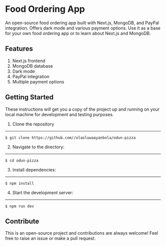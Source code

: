 # Food Ordering App #
<p>
  An open-source food ordering app built with Next.js, MongoDB, and PayPal integration. Offers dark mode and various payment options. Use it as a base for your own       food ordering app or to learn about Next.js and MongoDB.
</p>

## Features ##
<ol>
  <li>Next.js frontend</li>
  <li>MongoDB database</li>
  <li>Dark mode</li>
  <li>PayPal integration</li>
  <li>Multiple payment options</li>
</ol>

## Getting Started ##
<p>
  These instructions will get you a copy of the project up and running on your local machine for development and testing purposes.
</p>

1. Clone the repository
---------------------
```
$ git clone https://github.com//olaoluwaayanbola/odun-pizza
```
2. Navigate to the directory:
---------------------
```
$ cd odun-pizza
```
3. Install dependencies:
---------------------
```
$ npm install
 ```
4. Start the development server:
---------------------
```
$ npm run dev
 ```
 
## Contribute ##
This is an open-source project and contributions are always welcome! Feel free to raise an issue or make a pull request.
